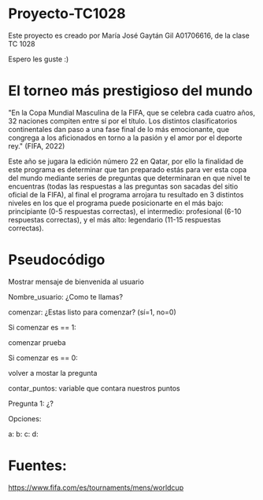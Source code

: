 # Proyecto-TC1028

Este proyecto es creado por María José Gaytán Gil A01706616, de la clase TC 1028

Espero les guste :)

# El torneo más prestigioso del mundo

"En la Copa Mundial Masculina de la FIFA, que se celebra cada cuatro años, 32 naciones compiten entre sí por el título. Los distintos clasificatorios continentales dan paso a una fase final de lo más emocionante, que congrega a los aficionados en torno a la pasión y el amor por el deporte rey." (FIFA, 2022) 

Este año se jugara la edición número 22 en Qatar, por ello la finalidad de este programa es determinar que tan preparado estás para ver esta copa del mundo mediante series de preguntas que determinaran en que nivel te encuentras (todas las respuestas a las preguntas son sacadas del sitio oficial de la FIFA), al final el programa arrojara tu resultado en 3 distintos niveles en los que el programa puede posicionarte en el más bajo: principiante (0-5 respuestas correctas), el intermedio: profesional (6-10 respuestas correctas), y el más alto: legendario (11-15 respuestas correctas).


# Pseudocódigo

Mostrar mensaje de bienvenida al usuario

Nombre_usuario: ¿Como te llamas?

comenzar: ¿Estas listo para comenzar? (sí=1, no=0)

Si comenzar es == 1:

  comenzar prueba
  
Si comenzar es == 0:

  volver a mostar la pregunta
  
 contar_puntos: variable que contara nuestros puntos

Pregunta 1: ¿?

Opciones:

a:
b:
c:
d:









# Fuentes:

https://www.fifa.com/es/tournaments/mens/worldcup
